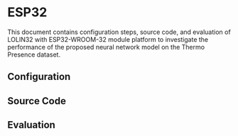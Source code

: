 # ESP32

This document contains configuration steps, source code, and evaluation of LOLIN32 with ESP32-WROOM-32 module platform to investigate the performance of the proposed neural network model on the Thermo Presence dataset.

## Configuration


## Source Code


## Evaluation
